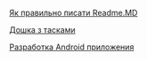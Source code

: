 [Як правильно писати Readme.MD](https://help.github.com/categories/writing-on-github/)

[Дошка з тасками](https://trello.com/)

[Разработка Android приложения](https://devcolibri.com/course/%D1%80%D0%B0%D0%B7%D1%80%D0%B0%D0%B1%D0%BE%D1%82%D0%BA%D0%B0-android-%D0%BF%D1%80%D0%B8%D0%BB%D0%BE%D0%B6%D0%B5%D0%BD%D0%B8%D1%8F-colibri-tweet-%D0%BC%D0%BE%D0%B4%D1%83%D0%BB%D1%8C-1/)

